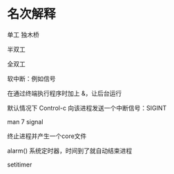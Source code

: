# 名次解释

单工 独木桥

半双工

全双工



软中断：例如信号

在通过终端执行程序时加上 &，让后台运行

默认情况下 Control-c  向该进程发送一个中断信号：SIGINT



man 7 signal



终止进程并产生一个core文件



alarm()   系统定时器，时间到了就自动结束进程

setitimer